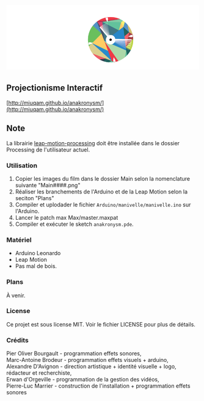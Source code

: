 ![Anakronysm](images/logo.png)
==========

## Projectionisme Interactif 

[http://miuqam.github.io/anakronysm/](http://miuqam.github.io/anakronysm/)

## Note
La librairie [leap-motion-processing](https://github.com/voidplus/leap-motion-processing) doit être installée dans le dossier Processing de l'utilisateur actuel.

### Utilisation

1. Copier les images du film dans le dossier Main selon la nomenclature suivante "Main####.png"
2. Réaliser les branchements de l'Arduino et de la Leap Motion selon la seciton "Plans"
3. Compiler et uplodader le fichier ```Arduino/manivelle/manivelle.ino``` sur l'Arduino.
4. Lancer le patch max Max/master.maxpat
5. Compiler et exécuter le sketch ```anakronysm.pde```.

### Matériel
- Arduino Leonardo
- Leap Motion
- Pas mal de bois.

### Plans
À venir.

### License
Ce projet est sous license MIT. Voir le fichier LICENSE pour plus de détails.

### Crédits
Pier Oliver Bourgault - programmation effets sonores, </br>
Marc-Antoine Brodeur - programmation effets visuels + arduino, </br>
Alexandre D'Avignon - direction artistique + identité visuelle + logo, rédacteur et recherchiste, </br>
Erwan d'Orgeville - programmation de la gestion des vidéos, </br>
Pierre-Luc Marrier - construction de l'installation + programmation effets sonores